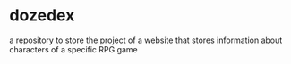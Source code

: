 # dozedex
a repository to store the project of a website that stores information about characters of a specific RPG game
